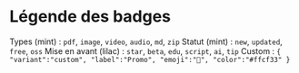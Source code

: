 
# Légende des badges
Types (mint) : `pdf`, `image`, `video`, `audio`, `md`, `zip`
Statut (mint) : `new`, `updated`, `free`, `oss`
Mise en avant (lilac) : `star`, `beta`, `edu`, `script`, `ai`, `tip`
Custom : `{ "variant":"custom", "label":"Promo", "emoji":"💸", "color":"#ffcf33" }`
